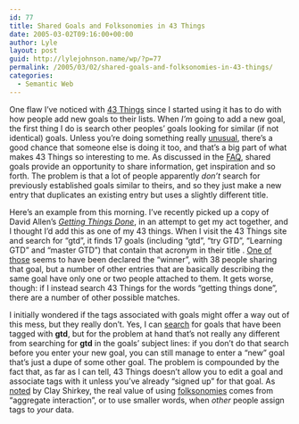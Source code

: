```yaml
---
id: 77
title: Shared Goals and Folksonomies in 43 Things
date: 2005-03-02T09:16:00+00:00
author: Lyle
layout: post
guid: http://lylejohnson.name/wp/?p=77
permalink: /2005/03/02/shared-goals-and-folksonomies-in-43-things/
categories:
  - Semantic Web
---
```

One flaw I&#8217;ve noticed with [43 Things](http://43things.com) since I started using it has to do with how people add new goals to their lists. When _I&#8217;m_ going to add a new goal, the first thing I do is search other peoples&#8217; goals looking for similar (if not identical) goals. Unless you&#8217;re doing something really [unusual](http://43things.com/things/view/44526), there&#8217;s a good chance that someone else is doing it too, and that&#8217;s a big part of what makes 43 Things so interesting to me. As discussed in the [FAQ](http://43things.com/about/view/faq), shared goals provide an opportunity to share information, get inspiration and so forth. The problem is that a lot of people apparently _don&#8217;t_ search for previously established goals similar to theirs, and so they just make a new entry that duplicates an existing entry but uses a slightly different title.

Here&#8217;s an example from this morning. I&#8217;ve recently picked up a copy of David Allen&#8217;s [_Getting Things Done_](http://www.amazon.com/exec/obidos/ASIN/0142000280/104-3627336-7840738), in an attempt to get my act together, and I thought I&#8217;d add this as one of my 43 things. When I visit the 43 Things site and search for &#8220;gtd&#8221;, it finds 17 goals (including &#8220;gtd&#8221;, &#8220;try GTD&#8221;, &#8220;Learning GTD&#8221; and &#8220;master GTD&#8221;) that contain that acronym in their title . [One of those](http://43things.com/things/view/10001) seems to have been declared the &#8220;winner&#8221;, with 38 people sharing that goal, but a number of other entries that are basically describing the same goal have only one or two people attached to them. It gets worse, though: if I instead search 43 Things for the words &#8220;getting things done&#8221;, there are a number of other possible matches.

I initially wondered if the tags associated with goals might offer a way out of this mess, but they really don&#8217;t. Yes, I can [search](http://43things.com/tag/gtd) for goals that have been tagged with **gtd**, but for the problem at hand that&#8217;s not really any different from searching for **gtd** in the goals&#8217; subject lines: if you don&#8217;t do that search before you enter your new goal, you can still manage to enter a &#8220;new&#8221; goal that&#8217;s just a dupe of some other goal. The problem is compounded by the fact that, as far as I can tell, 43 Things doesn&#8217;t allow you to edit a goal and associate tags with it unless you&#8217;ve already &#8220;signed up&#8221; for that goal. As [noted](http://www.corante.com/many/archives/2005/02/01/folksonomy_the_soylent_green_of_the_21st_century.php) by Clay Shirkey, the real value of using [folksonomies](http://en.wikipedia.org/wiki/Folksonomy) comes from &#8220;aggregate interaction&#8221;, or to use smaller words, when _other_ people assign tags to _your_ data.